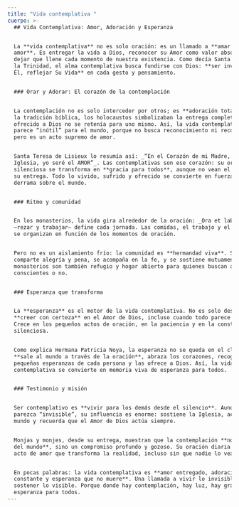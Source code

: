 ```yaml
---
title: "Vida contemplativa "
cuerpo: >-
  ## Vida Contemplativa: Amor, Adoración y Esperanza


  La **vida contemplativa** no es solo oración: es un llamado a **amar por
  amor**. Es entregar la vida a Dios, reconocer su Amor como valor absoluto y
  dejar que llene cada momento de nuestra existencia. Como decía Santa Isabel de
  la Trinidad, el alma contemplativa busca fundirse con Dios: **ser invadida por
  Él, reflejar Su Vida** en cada gesto y pensamiento.


  ### Orar y Adorar: El corazón de la contemplación


  La contemplación no es solo interceder por otros; es **adoración total**. En
  la tradición bíblica, los holocaustos simbolizaban la entrega completa: lo
  ofrecido a Dios no se retenía para uno mismo. Así, la vida contemplativa
  parece “inútil” para el mundo, porque no busca reconocimiento ni recompensa,
  pero es un acto supremo de amor.


  Santa Teresa de Lisieux lo resumía así: _“En el Corazón de mi Madre, la
  Iglesia, yo seré el AMOR”_. Las contemplativas son ese corazón: su oración
  silenciosa se transforma en **gracia para todos**, aunque no vean el fruto de
  su entrega. Todo lo vivido, sufrido y ofrecido se convierte en fuerza que Dios
  derrama sobre el mundo.


  ### Ritmo y comunidad


  En los monasterios, la vida gira alrededor de la oración: _Ora et labora_
  —rezar y trabajar— define cada jornada. Las comidas, el trabajo y el descanso
  se organizan en función de los momentos de oración.


  Pero no es un aislamiento frío: la comunidad es **hermandad viva**. Se
  comparte alegría y pena, se acompaña en la fe, y se sostiene mutuamente. Los
  monasterios son también refugio y hogar abierto para quienes buscan a Dios,
  conscientes o no.


  ### Esperanza que transforma


  La **esperanza** es el motor de la vida contemplativa. No es solo desear, sino
  **creer con certeza** en el Amor de Dios, incluso cuando todo parece oscuro.
  Crece en los pequeños actos de oración, en la paciencia y en la constancia
  silenciosa.


  Como explica Hermana Patricia Noya, la esperanza no se queda en el claustro:
  **sale al mundo a través de la oración**, abraza los corazones, recoge las
  pequeñas esperanzas de cada persona y las ofrece a Dios. Así, la vida
  contemplativa se convierte en memoria viva de esperanza para todos.


  ### Testimonio y misión


  Ser contemplativo es **vivir para los demás desde el silencio**. Aunque
  parezca “invisible”, su influencia es enorme: sostiene la Iglesia, acompaña al
  mundo y recuerda que el Amor de Dios actúa siempre.


  Monjas y monjes, desde su entrega, muestran que la contemplación **no es huida
  del mundo**, sino un compromiso profundo y gozoso. Su oración diaria es un
  acto de amor que transforma la realidad, incluso sin que nadie lo vea.


  En pocas palabras: la vida contemplativa es **amor entregado, adoración
  constante y esperanza que no muere**. Una llamada a vivir lo invisible para
  sostener lo visible. Porque donde hay contemplación, hay luz, hay gracia y hay
  esperanza para todos.
---
```

